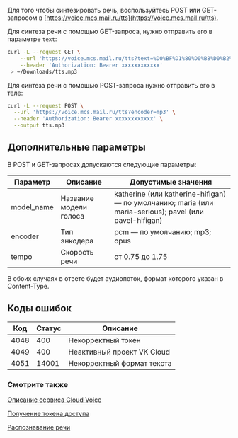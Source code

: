 Для того чтобы синтезировать речь, воспользуйтесь POST или GET-запросом в [https://voice.mcs.mail.ru/tts](https://voice.mcs.mail.ru/tts).

Для синтеза речи с помощью GET-запроса, нужно отправить его в параметре `text`:

```bash
curl -L --request GET \
    --url 'https://voice.mcs.mail.ru/tts?text=%D0%BF%D1%80%D0%B8%D0%B2%D0%B5%D1%82' \
    --header 'Authorization: Bearer xxxxxxxxxxxx'
 > ~/Downloads/tts.mp3
```

Для синтеза речи с помощью POST-запроса нужно отправить его в теле:

```bash
curl -L --request POST \
  --url 'https://voice.mcs.mail.ru/tts?encoder=mp3' \
  --header 'Authorization: Bearer xxxxxxxxxxxx' \
  --output tts.mp3
```

## Дополнительные параметры

В POST и GET-запросах допускаются следующие параметры:

| Параметр | Описание | Допустимые значения |
| --- | --- | --- |
| model_name | Название модели голоса | katherine (или katherine-hifigan) — по умолчанию; maria (или maria-serious); pavel (или pavel-hifigan) |
| encoder | Тип энкодера | pcm — по умолчанию; mp3; opus |
| tempo | Скорость речи | от 0.75 до 1.75 |

В обоих случаях в ответе будет аудиопоток, формат которого указан в Content-Type.

## Коды ошибок

| Код  | Статус | Описание                   |
| ---- | ------ | -------------------------- |
| 4048 | 400    | Некорректный токен         |
| 4049 | 400    | Неактивный проект VK Cloud    |
| 4051 | 14001  | Некорректный формат текста |

### Смотрите также

[Описание сервиса Cloud Voice](https://mcs.mail.ru/help/ru_RU/cloud-voice/about-cloud-voice)

[Получение токена доступа](https://mcs.mail.ru/help/ru_RU/cloud-voice/get-token)

[Распознавание речи](https://mcs.mail.ru/help/ru_RU/cloud-voice/speech-recognition)
